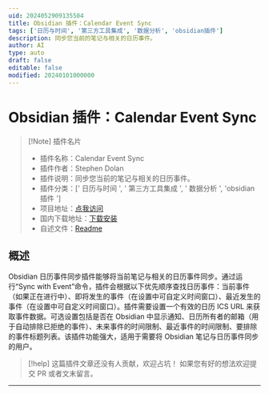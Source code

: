 ```yaml
---
uid: 2024052909135504
title: Obsidian 插件：Calendar Event Sync
tags: ['日历与时间', '第三方工具集成', '数据分析', 'obsidian插件']
description: 同步您当前的笔记与相关的日历事件。
author: AI
type: auto
draft: false
editable: false
modified: 20240101000000
---
```


# Obsidian 插件：Calendar Event Sync

> [!Note] 插件名片
> - 插件名称：Calendar Event Sync
> - 插件作者：Stephen Dolan
> - 插件说明：同步您当前的笔记与相关的日历事件。
> - 插件分类：[' 日历与时间 ', ' 第三方工具集成 ', ' 数据分析 ', 'obsidian 插件 ']
> - 项目地址：[点我访问](https://github.com/stephendolan/obsidian-calendar-event-sync)
> - 国内下载地址：[下载安装](https://pkmer.cn/products/plugin/pluginMarket/?calendar-event-sync)
> - 自述文件：[Readme](https://ghproxy.net/https://raw.githubusercontent.com/stephendolan/obsidian-calendar-event-sync/master/README.md)

## 概述

Obsidian 日历事件同步插件能够将当前笔记与相关的日历事件同步。通过运行“Sync with Event”命令，插件会根据以下优先顺序查找日历事件：当前事件（如果正在进行中）、即将发生的事件（在设置中可自定义时间窗口）、最近发生的事件（在设置中可自定义时间窗口）。插件需要设置一个有效的日历 ICS URL 来获取事件数据。可选设置包括是否在 Obsidian 中显示通知、日历所有者的邮箱（用于自动排除已拒绝的事件）、未来事件的时间限制、最近事件的时间限制、要排除的事件标题列表。该插件功能强大，适用于需要将 Obsidian 笔记与日历事件同步的用户。

> [!help]
> 这篇插件文章还没有人贡献，欢迎占坑！
> 如果您有好的想法欢迎提交 PR 或者文末留言。

---



